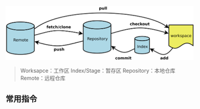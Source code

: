 ![image.png](https://raw.githubusercontent.com/ustc21xyx/picture-bed/main/20240415002639.png)
>Worksapce：工作区
>Index/Stage：暂存区
>Repository：本地仓库
>Remote：远程仓库

## 常用指令

